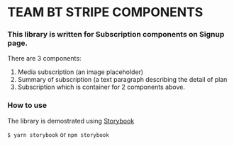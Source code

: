 # TEAM BT STRIPE COMPONENTS

### This library is written for Subscription components on Signup page. 
There are 3 components:
1. Media subscription (an image placeholder)
2. Summary of subscription (a text paragraph describing the detail of plan
3. Subscription which is container for 2 components above.

### How to use
The library is demostrated using [Storybook](https://storybook.js.org/)

`$ yarn storybook` or `npm storybook`



